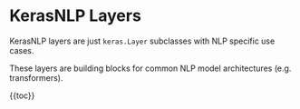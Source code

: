 # KerasNLP Layers

KerasNLP layers are just `keras.Layer` subclasses with NLP specific use cases.

These layers are building blocks for common NLP model architectures
(e.g. transformers).

{{toc}}
